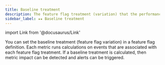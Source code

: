 ```yaml
---
title: Baseline treatment
description: The feature flag treatment (variation) that the performance of other flag treatments is measured against
sidebar_label: ★★ Baseline treatment
---
```

import Link from '@docusaurus/Link'

You can set the baseline treatment (feature flag variation) in a feature flag definition. Each <Link to="../../metrics">metric</Link> runs calculations on events that are associated with each feature flag treatment. If a baseline treatment is calculated, then <Link to="../../metric-impact">metric impact</Link> can be detected and <Link to="../../alerts">alerts</Link> can be triggered.